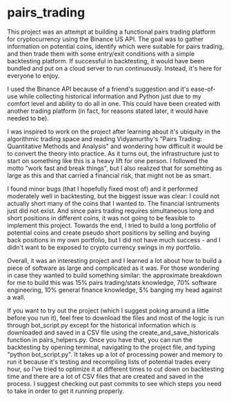 # pairs_trading

This project was an attempt at building a functional pairs trading platform for cryptocurrency using the Binance US API. The goal was to gather information on potential coins, identify which were suitable for pairs trading, and then trade them with some entry/exit conditions with a simple backtesting platform. If successful in backtesting, it would have been bundled and put on a cloud server to run continuously. Instead, it's here for everyone to enjoy.

I used the Binance API because of a friend's suggestion and it's ease-of-use while collecting historical information and Python just due to my comfort level and ability to do all in one. This could have been created with another trading platform (in fact, for reasons stated later, it would have needed to be).

I was inspired to work on the project after learning about it's ubiquity in the algorithmic trading space and reading Vidyamurthy's "Pairs Trading: Quantitative Methods and Analysis" and wondering how difficult it would be to convert the theory into practice. As it turns out, the infrastructure just to start on something like this is a heavy lift for one person. I followed the motto "work fast and break things", but I also realized that for somehting as large as this and that carried a financial risk, that might not be as smart.

I found minor bugs (that I hopefully fixed most of) and it performed moderately well in backtesting, but the biggest issue was clear: I could not actually short many of the coins that I wanted to. The financial isntruments just did not exist. And since pairs trading requires simultaneous long and short positions in different coins, it was not going to be feasible to implement this project. Towards the end, I tried to build a long portfolio of potential coins and create pseudo short positions by selling and buying back positions in my own portfolio, but I did not have much success - and I didn't want to be exposed to crypto currency swings in my portfolio.

Overall, it was an interesting project and I learned a lot about how to build a piece of software as large and complicated as it was. For those wondering in case they wanted to build something similar: the approximate  breakdown for me to build this was 15% pairs trading/stats knowledge, 70% software engineering, 10% general finance knowledge, 5% banging my head against a wall.

If you want to try out the project (which I suggest poking around a little before you run it), feel free to download the files and most of the logic is run through bot_script.py except for the historical information which is downloaded and saved in a CSV file using the create_and_save_historicals function in pairs_helpers.py. Once you have that, you can run the backtesting by opening terminal, navigating to the project file, and typing "python bot_script.py". It takes up a lot of processing power and memory to run it because it's testing and recompiling lists of potential trades every hour, so I've tried to optimize it at different times to cut down on backtesting time and there are a lot of CSV files that are created and saved in the process. I suggest checking out past commits to see which steps you need to take in order to get it running properly. 
